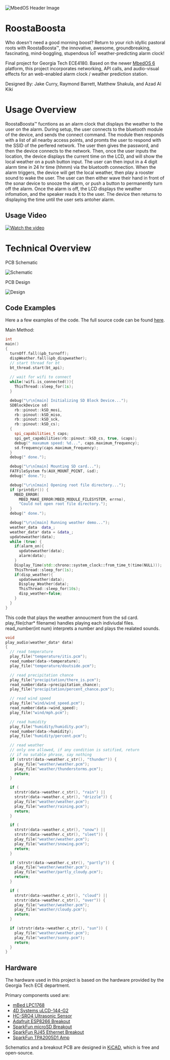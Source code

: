 ![MbedOS Header Image](https://raw.githubusercontent.com/ARMmbed/mbed-os/master/logo.png)

# RoostaBoosta

Who doesn't need a good morning boost?
Return to your rich idyllic pastoral roots with RoostaBoosta™, the innovative, awesome, groundbreaking, fascinating, mind-boggling, stupendous IoT weather-predicting alarm clock!

Final project for Georgia Tech ECE4180.
Based on the newer [MbedOS 6](https://os.mbed.com/docs/mbed-os/v6.16/introduction/index.html) platform, this project incorporates networking, API calls, and audio-visual effects for an web-enabled alarm clock / weather prediction station.

Designed By:
Jake Curry,
Raymond Barrett,
Matthew Shakula, and
Azad Al Kiki

# Usage Overview
RoostaBoosta™ fucntions as an alarm clock that displays the weather to the user on the alarm. During setup, the user connects to the bluetooth module of the device, and sends the connect command. The module then responds with a list of all nearby access points, and promts the user to respond with the SSID of the perfered network. The user then gives the password, and then the device connects to the network. Then, once the user inputs the location, the device displays the current time on the LCD, and will show the local weather on a push button input. The user can then input in a 4 digit alarm time in 24 hr time (hhmm) via the bluetooth connection. When the alarm triggers, the device will get the local weather, then play a rooster sound to wake the user. The user can then either wave their hand in front of the sonar device to snooze the alarm, or push a button to permanently turn off the alarm. Once the alarm is off, the LCD displays the weather infomation, and the speaker reads it to the user. The device then returns to displaying the time until the user sets antoher alarm.

## Usage Video

[![Watch the video](https://img.youtube.com/vi/PKmjmyOEXVI/maxresdefault.jpg)](https://youtu.be/PKmjmyOEXVI)

# Technical Overview

PCB Schematic

![Schematic](https://user-images.githubusercontent.com/94014563/235785103-63d5ec5e-4542-47a8-97de-d0ed59df846a.png)

PCB Design

![Design](https://user-images.githubusercontent.com/94014563/235785362-c81eef54-80e2-4a7e-9631-68b42fa5c4d1.png)

## Code Examples
Here a a few examples of the code. The full source code can be found [here](https://github.com/mshakula/RoostaBoosta).

Main Method:
```C++ Main Method
int
main()
{
  turnOff.fall(&pb_turnoff);
  dispWeather.fall(&pb_dispweather);
  // start thread for bt
  bt_thread.start(bt_api);
  
  // wait for wifi to connect
  while(!wifi.is_connected()){
    ThisThread::sleep_for(1s);
  }

  debug("\r\n[main] Initializing SD Block Device...");
  SDBlockDevice sd(
    rb::pinout::kSD_mosi,
    rb::pinout::kSD_miso,
    rb::pinout::kSD_sck,
    rb::pinout::kSD_cs);
  {
    spi_capabilities_t caps;
    spi_get_capabilities(rb::pinout::kSD_cs, true, &caps);
    debug(" maxumum speed: %d...", caps.maximum_frequency);
    sd.frequency(caps.maximum_frequency);
  }
  debug(" done.");

  debug("\r\n[main] Mounting SD card...");
  FATFileSystem fs(AUX_MOUNT_POINT, &sd);
  debug(" done.");

  debug("\r\n[main] Opening root file directory...");
  if (printdir()) {
    MBED_ERROR(
      MBED_MAKE_ERROR(MBED_MODULE_FILESYSTEM, errno),
      "Could not open root file directory.");
  }
  debug(" done.");

  debug("\r\n[main] Running weather demo...");
  weather_data  data_;
  weather_data* data = &data_;
  updateweather(data);
  while (true) {
    if(alarm_on){
      updateweather(data);
      alarm(data);
    }
    Display_Time(std::chrono::system_clock::from_time_t(time(NULL)));
    ThisThread::sleep_for(1s);
    if(disp_weather){
      updateweather(data);
      Display_Weather(data);
      ThisThread::sleep_for(10s);
      disp_weather=false;
    }
  }
}
```


This code that plays the weather annoucment from the sd card. play_file(char* filename) handles playing each indiviudal files. read_number(int num) interprets a number and plays the realated sounds.
```C++ play audio
void
play_audio(weather_data* data)
{
  // read temperature
  play_file("temperature/itis.pcm");
  read_number(data->temperature);
  play_file("temperature/doutside.pcm");

  // read precipitation chance
  play_file("precipitation/there_is.pcm");
  read_number(data->precipitation_chance);
  play_file("precipitation/percent_chance.pcm");

  // read wind speed
  play_file("wind/wind_speed.pcm");
  read_number(data->wind_speed);
  play_file("wind/mph.pcm");

  // read humidity
  play_file("humidity/humidity.pcm");
  read_number(data->humidity);
  play_file("humidity/percent.pcm");

  // read weather
  // only one allowed, if any condition is satified, return
  // if no sutable phrase, say nothing
  if (strstr(data->weather.c_str(), "thunder")) {
    play_file("weather/weather.pcm");
    play_file("weather/thunderstorms.pcm");
    return;
  }

  if (
    strstr(data->weather.c_str(), "rain") ||
    strstr(data->weather.c_str(), "drizzle")) {
    play_file("weather/weather.pcm");
    play_file("weather/raining.pcm");
    return;
  }

  if (
    strstr(data->weather.c_str(), "snow") ||
    strstr(data->weather.c_str(), "sleet")) {
    play_file("weather/weather.pcm");
    play_file("weather/snowing.pcm");
    return;
  }

  if (strstr(data->weather.c_str(), "partly")) {
    play_file("weather/weather.pcm");
    play_file("weather/partly_cloudy.pcm");
    return;
  }

  if (
    strstr(data->weather.c_str(), "cloud") ||
    strstr(data->weather.c_str(), "over")) {
    play_file("weather/weather.pcm");
    play_file("weather/cloudy.pcm");
    return;
  }

  if (strstr(data->weather.c_str(), "sun")) {
    play_file("weather/weather.pcm");
    play_file("weather/sunny.pcm");
    return;
  }
}
```



## Hardware

The hardware used in this project is based on the hardware provided by the Georgia Tech ECE department.

Primary components used are:

- [mBed LPC1768](https://os.mbed.com/platforms/mbed-LPC1768/)
- [4D Systems uLCD-144-G2](https://www.sparkfun.com/products/11377)
- [HC-SRO4 Ultrasonic Sensor](https://www.sparkfun.com/products/15569)
- [Adafruit ESP8266 Breakout](https://www.adafruit.com/product/2471)
- [SparkFun microSD Breakout](https://www.sparkfun.com/products/544)
- [SparkFun RJ45 Ethernet Breakout](https://www.sparkfun.com/products/13021)
- [SparkFun TPA2005D1 Amp](https://www.sparkfun.com/products/11044)

Schematics and a breakout PCB are designed in [KiCAD](https://www.kicad.org/), which is free and open-source.
